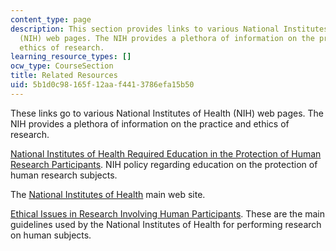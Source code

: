 ```yaml
---
content_type: page
description: This section provides links to various National Institutes of Health
  (NIH) web pages. The NIH provides a plethora of information on the practice and
  ethics of research.
learning_resource_types: []
ocw_type: CourseSection
title: Related Resources
uid: 5b1d0c98-165f-12aa-f441-3786efa15b50
---
```


These links go to various National Institutes of Health (NIH) web pages. The NIH provides a plethora of information on the practice and ethics of research.

[National Institutes of Health Required Education in the Protection of Human Research Participants](http://grants.nih.gov/grants/guide/notice-files/not-od-00-039.html). NIH policy regarding education on the protection of human research subjects.

The [National Institutes of Health](http://www.nih.gov) main web site.

[Ethical Issues in Research Involving Human Participants](http://www.nlm.nih.gov/archive/20061214/pubs/cbm/hum_exp.html). These are the main guidelines used by the National Institutes of Health for performing research on human subjects.